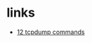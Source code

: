 # links

* [12 tcpdump commands](http://www.tecmint.com/12-tcpdump-commands-a-network-sniffer-tool/)
